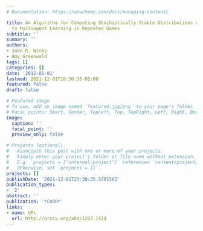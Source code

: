 ```yaml
---
# Documentation: https://wowchemy.com/docs/managing-content/

title: An Algorithm for Computing Stochastically Stable Distributions with Applications
  to Multiagent Learning in Repeated Games
subtitle: ''
summary: ''
authors:
- John R. Wicks
- Amy Greenwald
tags: []
categories: []
date: '2012-01-01'
lastmod: 2021-12-01T18:30:35-05:00
featured: false
draft: false

# Featured image
# To use, add an image named `featured.jpg/png` to your page's folder.
# Focal points: Smart, Center, TopLeft, Top, TopRight, Left, Right, BottomLeft, Bottom, BottomRight.
image:
  caption: ''
  focal_point: ''
  preview_only: false

# Projects (optional).
#   Associate this post with one or more of your projects.
#   Simply enter your project's folder or file name without extension.
#   E.g. `projects = ["internal-project"]` references `content/project/deep-learning/index.md`.
#   Otherwise, set `projects = []`.
projects: []
publishDate: '2021-12-01T23:30:35.578156Z'
publication_types:
- '2'
abstract: ''
publication: '*CoRR*'
links:
- name: URL
  url: http://arxiv.org/abs/1207.1424
---
```

